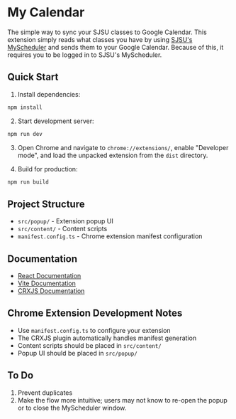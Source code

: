 # My Calendar

The simple way to sync your SJSU classes to Google Calendar. This extension simply
reads what classes you have by using [SJSU's MyScheduler](https://sjsu.collegescheduler.com/entry)
and sends them to your Google Calendar. Because of this, it requires you to be logged in to SJSU's MyScheduler.

## Quick Start

1. Install dependencies:

```bash
npm install
```

2. Start development server:

```bash
npm run dev
```

3. Open Chrome and navigate to `chrome://extensions/`, enable "Developer mode", and load the unpacked extension from the `dist` directory.

4. Build for production:

```bash
npm run build
```

## Project Structure

- `src/popup/` - Extension popup UI
- `src/content/` - Content scripts
- `manifest.config.ts` - Chrome extension manifest configuration

## Documentation

- [React Documentation](https://reactjs.org/)
- [Vite Documentation](https://vitejs.dev/)
- [CRXJS Documentation](https://crxjs.dev/vite-plugin)

## Chrome Extension Development Notes

- Use `manifest.config.ts` to configure your extension
- The CRXJS plugin automatically handles manifest generation
- Content scripts should be placed in `src/content/`
- Popup UI should be placed in `src/popup/`

## To Do

1. Prevent duplicates
2. Make the flow more intuitive; users may not know to re-open the popup or to close the MyScheduler window.
